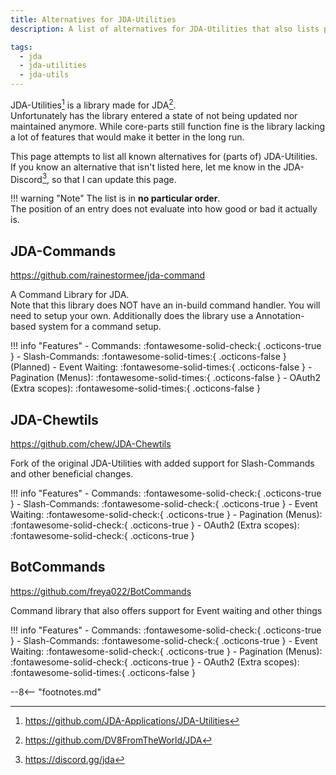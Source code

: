 ```yaml
---
title: Alternatives for JDA-Utilities
description: A list of alternatives for JDA-Utilities that also lists pros and cons

tags:
  - jda
  - jda-utilities
  - jda-utils
---
```


[^1]: https://github.com/JDA-Applications/JDA-Utilities
[^2]: https://github.com/DV8FromTheWorld/JDA
[^3]: https://discord.gg/jda

JDA-Utilities[^1] is a library made for JDA[^2].  
Unfortunately has the library entered a state of not being updated nor maintained anymore. While core-parts still function fine is the library lacking a lot of features that would make it better in the long run.

This page attempts to list all known alternatives for (parts of) JDA-Utilities.  
If you know an alternative that isn't listed here, let me know in the JDA-Discord[^3], so that I can update this page.

!!! warning "Note"
    The list is in **no particular order**.  
    The position of an entry does not evaluate into how good or bad it actually is.

## JDA-Commands
https://github.com/rainestormee/jda-command

A Command Library for JDA.  
Note that this library does NOT have an in-build command handler. You will need to setup your own. Additionally does the library use a Annotation-based system for a command setup.

!!! info "Features"
    - Commands: :fontawesome-solid-check:{ .octicons-true }
    - Slash-Commands: :fontawesome-solid-times:{ .octicons-false } (Planned)
    - Event Waiting: :fontawesome-solid-times:{ .octicons-false }
    - Pagination (Menus): :fontawesome-solid-times:{ .octicons-false }
    - OAuth2 (Extra scopes): :fontawesome-solid-times:{ .octicons-false }

## JDA-Chewtils
https://github.com/chew/JDA-Chewtils

Fork of the original JDA-Utilities with added support for Slash-Commands and other beneficial changes.

!!! info "Features"
    - Commands: :fontawesome-solid-check:{ .octicons-true }
    - Slash-Commands: :fontawesome-solid-check:{ .octicons-true }
    - Event Waiting: :fontawesome-solid-check:{ .octicons-true }
    - Pagination (Menus): :fontawesome-solid-check:{ .octicons-true }
    - OAuth2 (Extra scopes): :fontawesome-solid-check:{ .octicons-true }

## BotCommands
https://github.com/freya022/BotCommands

Command library that also offers support for Event waiting and other things

!!! info "Features"
    - Commands: :fontawesome-solid-check:{ .octicons-true }
    - Slash-Commands: :fontawesome-solid-check:{ .octicons-true }
    - Event Waiting: :fontawesome-solid-check:{ .octicons-true }
    - Pagination (Menus): :fontawesome-solid-check:{ .octicons-true }
    - OAuth2 (Extra scopes): :fontawesome-solid-times:{ .octicons-false }

--8<-- "footnotes.md"
